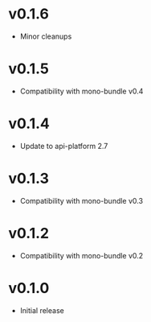 # v0.1.6

* Minor cleanups

# v0.1.5

*  Compatibility with mono-bundle v0.4

# v0.1.4

* Update to api-platform 2.7

# v0.1.3

*  Compatibility with mono-bundle v0.3

# v0.1.2

*  Compatibility with mono-bundle v0.2

# v0.1.0

* Initial release
